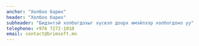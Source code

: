 ```yaml
---
anchor: "Холбоо барих"
header: "Холбоо барих"
subheader: "Бидэнтэй холбогдохыг хүсвэл доорх имэйлээр холбогдоно уу"
telephone: +976 7272-1010
email: contact@brimsoft.mn
---
```

